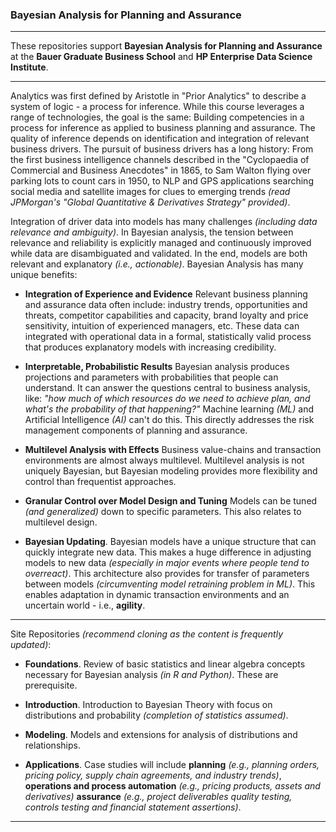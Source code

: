 
### Bayesian Analysis for Planning and Assurance

----

These repositories support **Bayesian Analysis for Planning and Assurance**  at the **Bauer Graduate Business School** and **HP Enterprise Data Science Institute**. 

----

Analytics was first defined by Aristotle in "Prior Analytics" to describe a system of logic - a process for inference. While this course leverages a range of technologies, the goal is the same: Building competencies in a process for inference as applied to business planning and assurance. The quality of inference depends on identification and integration of relevant business drivers. The pursuit of business drivers has a long history: From the first business intelligence channels described in the "Cyclopaedia of Commercial and Business Anecdotes" in 1865, to Sam Walton flying over parking lots to count cars in 1950, to NLP and GPS applications searching social media and satellite images for clues to emerging trends *(read  JPMorgan's "Global Quantitative & Derivatives Strategy" provided)*. 

Integration of driver data into models has many challenges *(including data relevance and ambiguity)*. In Bayesian analysis, the tension between relevance and reliability is explicitly managed and continuously improved while data are disambiguated and validated. In the end, models are both relevant and explanatory *(i.e., actionable)*. Bayesian Analysis has many unique benefits:      

* **Integration of Experience and Evidence** Relevant business planning and assurance data often include: industry trends, opportunities and threats, competitor capabilities and capacity, brand loyalty and price sensitivity, intuition of experienced managers, etc. These data can integrated with operational data in a formal, statistically valid process that produces explanatory models with increasing credibility. 

* **Interpretable, Probabilistic Results** Bayesian analysis produces projections and parameters with probabilities that people can understand. It can answer the questions central to business analysis, like: *"how much of which resources do we need to achieve plan, and what's the probability of that happening?"* Machine learning *(ML)* and Artificial Intelligence *(AI)* can't do this. This directly addresses the risk management components of planning and assurance. 

* **Multilevel Analysis with Effects** Business value-chains and transaction environments are almost always multilevel. Multilevel analysis is not uniquely Bayesian, but Bayesian modeling provides more flexibility and control than frequentist approaches. 

* **Granular Control over Model Design and Tuning** Models can be tuned *(and generalized)* down to specific parameters. This also relates to multilevel design.

* **Bayesian Updating**. Bayesian models have a unique structure that can quickly integrate new data. This makes a huge difference in adjusting models to new data *(especially in major events where people tend to overreact)*. This architecture also provides for transfer of parameters between models *(circumventing model retraining problem in ML)*. This enables adaptation in dynamic transaction environments and an uncertain world - i.e., **agility**. 

----

Site Repositories *(recommend cloning as the content is frequently updated)*:

* **Foundations**. Review of basic statistics and linear algebra concepts necessary for Bayesian analysis *(in R and Python)*. These are prerequisite.

* **Introduction**. Introduction to Bayesian Theory with focus on distributions and probability *(completion of statistics assumed)*.   

* **Modeling**. Models and extensions for analysis of distributions and relationships.  

* **Applications**. Case studies will include **planning**  *(e.g., planning orders, pricing policy, supply chain agreements, and industry trends)*, **operations and process automation** *(e.g., pricing products, assets and derivatives)* **assurance** *(e.g., project deliverables quality testing, controls testing and financial statement assertions)*.

------
